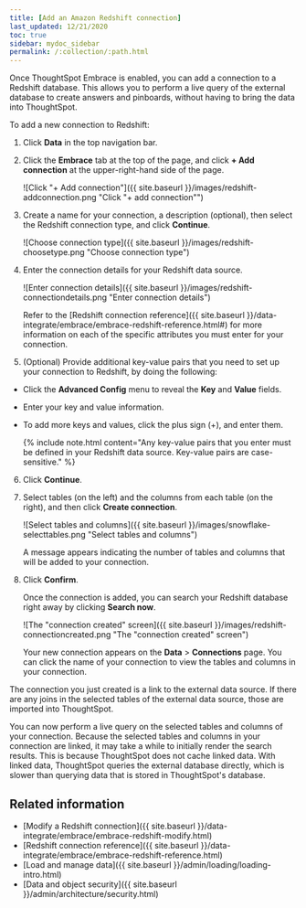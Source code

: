 ```yaml
---
title: [Add an Amazon Redshift connection]
last_updated: 12/21/2020
toc: true
sidebar: mydoc_sidebar
permalink: /:collection/:path.html
---
```

Once ThoughtSpot Embrace is enabled, you can add a connection to a Redshift database. This allows you to perform a live query of the external database to create answers and pinboards, without having to bring the data into ThoughtSpot.

To add a new connection to Redshift:

1. Click **Data** in the top navigation bar.

2. Click the **Embrace** tab at the top of the page, and click **+ Add connection** at the upper-right-hand side of the page.

    ![Click "+ Add connection"]({{ site.baseurl }}/images/redshift-addconnection.png "Click "+ add connection"")
     <!-- ![]({{ site.baseurl }}/images/new-connection.png "New db connect") -->
3. Create a name for your connection, a description (optional), then select the Redshift connection type, and click **Continue**.

    ![Choose connection type]({{ site.baseurl }}/images/redshift-choosetype.png "Choose connection type")
     <!-- ![]({{ site.baseurl }}/images/select-new-connection.png "Select a new connection type") -->
4. Enter the connection details for your Redshift data source.

    ![Enter connection details]({{ site.baseurl }}/images/redshift-connectiondetails.png "Enter connection details")
     <!-- ![]({{ site.baseurl }}/images/new-connection-creds.png "Select a connection type") -->

     Refer to the [Redshift connection reference]({{ site.baseurl }}/data-integrate/embrace/embrace-redshift-reference.html#) for more information on each of the specific attributes you must enter for your connection.

5. (Optional) Provide additional key-value pairs that you need to set up your connection to Redshift, by doing the following:
- Click the **Advanced Config** menu to reveal the **Key** and **Value** fields.
- Enter your key and value information.
- To add more keys and values, click the plus sign (+), and enter them.

    {% include note.html content="Any key-value pairs that you enter must be defined in your Redshift data source. Key-value pairs are case-sensitive." %}

6. Click **Continue**.   

7. Select tables (on the left) and the columns from each table (on the right), and then click **Create connection**.

     ![Select tables and columns]({{ site.baseurl }}/images/snowflake-selecttables.png "Select tables and columns")

     A message appears indicating the number of tables and columns that will be added to your connection.

 8. Click **Confirm**.     

    Once the connection is added, you can search your Redshift database right away by clicking **Search now**.

    ![The "connection created" screen]({{ site.baseurl }}/images/redshift-connectioncreated.png "The "connection created" screen")

    Your new connection appears on the **Data** > **Connections** page. You can click the name of your connection to view the tables and columns in your connection.   

The connection you just created is a link to the external data source. If there are any joins in the selected tables of the external data source, those are imported into ThoughtSpot.

You can now perform a live query on the selected tables and columns of your connection. Because the selected tables and columns in your connection are linked, it may take a while to initially render the search results. This is because ThoughtSpot does not cache linked data. With linked data, ThoughtSpot queries the external database directly, which is slower than querying data that is stored in ThoughtSpot's database.

## Related information
- [Modify a Redshift connection]({{ site.baseurl }}/data-integrate/embrace/embrace-redshift-modify.html)
- [Redshift connection reference]({{ site.baseurl }}/data-integrate/embrace/embrace-redshift-reference.html)
- [Load and manage data]({{ site.baseurl }}/admin/loading/loading-intro.html)
- [Data and object security]({{ site.baseurl }}/admin/architecture/security.html)
